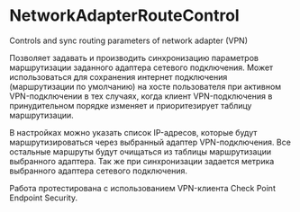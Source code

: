# NetworkAdapterRouteControl
Controls and sync routing parameters of network adapter (VPN)

Позволяет задавать и производить синхронизацию параметров маршрутизации заданного адаптера сетевого подключения. Может использоваться для сохранения интернет подключения (маршрутизации по умолчанию) на хосте пользователя при активном VPN-подключении в тех случаях, когда клиент VPN-подключения в принудительном порядке изменяет и приоритезирует таблицу маршрутизации.

В настройках можно указать список IP-адресов, которые будут маршрутизироваться через выбранный адаптер VPN-подключения. Все остальные маршруты будут очищаться из таблицы маршрутизации выбранного адаптера. Так же при синхронизации задается метрика выбранного адаптера сетевого подключения.

Работа протестирована с использованием VPN-клиента Check Point Endpoint Security.

